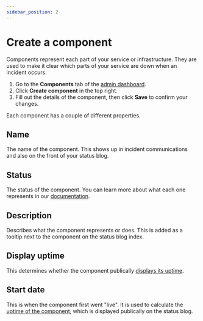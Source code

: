 ```yaml
---
sidebar_position: 2
---
```


# Create a component

Components represent each part of your service or infrastructure. They are used to make it clear which parts of your service are down when an incident occurs.

1. Go to the **Components** tab of the [admin dashboard](../get-started/admin-dashboard.md).
2. Click **Create component** in the top right.
3. Fill out the details of the component, then click **Save** to confirm your changes.

Each component has a couple of different properties.

## Name

The name of the component. This shows up in incident communications and also on the front of your status blog.

## Status

The status of the component. You can learn more about what each one represents in our [documentation](./what-is-a-component.md).

## Description

Describes what the component represents or does. This is added as a tooltip next to the component on the status blog index.

## Display uptime

This determines whether the component publically [displays its uptime](./display-historical-uptime.md).

## Start date

This is when the component first went "live". It is used to calculate the [uptime of the component](./display-historical-uptime.md), which is displayed publically on the status blog.
